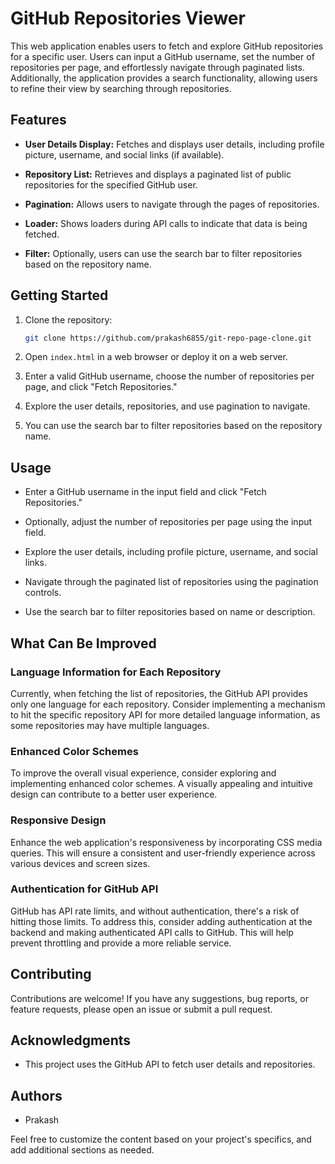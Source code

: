 # GitHub Repositories Viewer

This web application enables users to fetch and explore GitHub repositories for a specific user. Users can input a GitHub username, set the number of repositories per page, and effortlessly navigate through paginated lists. Additionally, the application provides a search functionality, allowing users to refine their view by searching through repositories.


## Features

- **User Details Display:** Fetches and displays user details, including profile picture, username, and social links (if available).

- **Repository List:** Retrieves and displays a paginated list of public repositories for the specified GitHub user.

- **Pagination:** Allows users to navigate through the pages of repositories.

- **Loader:** Shows loaders during API calls to indicate that data is being fetched.

- **Filter:** Optionally, users can use the search bar to filter repositories based on the repository name.

## Getting Started

1. Clone the repository:

   ```bash
   git clone https://github.com/prakash6855/git-repo-page-clone.git
   ```

2. Open `index.html` in a web browser or deploy it on a web server.

3. Enter a valid GitHub username, choose the number of repositories per page, and click "Fetch Repositories."

4. Explore the user details, repositories, and use pagination to navigate.

5. You can use the search bar to filter repositories based on the repository name.

## Usage

- Enter a GitHub username in the input field and click "Fetch Repositories."

- Optionally, adjust the number of repositories per page using the input field.

- Explore the user details, including profile picture, username, and social links.

- Navigate through the paginated list of repositories using the pagination controls.

- Use the search bar to filter repositories based on name or description.

## What Can Be Improved

### Language Information for Each Repository

Currently, when fetching the list of repositories, the GitHub API provides only one language for each repository. Consider implementing a mechanism to hit the specific repository API for more detailed language information, as some repositories may have multiple languages.

### Enhanced Color Schemes

To improve the overall visual experience, consider exploring and implementing enhanced color schemes. A visually appealing and intuitive design can contribute to a better user experience.

### Responsive Design

Enhance the web application's responsiveness by incorporating CSS media queries. This will ensure a consistent and user-friendly experience across various devices and screen sizes.

### Authentication for GitHub API

GitHub has API rate limits, and without authentication, there's a risk of hitting those limits. To address this, consider adding authentication at the backend and making authenticated API calls to GitHub. This will help prevent throttling and provide a more reliable service.

## Contributing

Contributions are welcome! If you have any suggestions, bug reports, or feature requests, please open an issue or submit a pull request.

## Acknowledgments

- This project uses the GitHub API to fetch user details and repositories.

## Authors

- Prakash

Feel free to customize the content based on your project's specifics, and add additional sections as needed.
